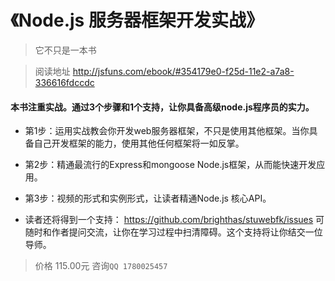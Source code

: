 《Node.js 服务器框架开发实战》
==============================

> 它不只是一本书

> 阅读地址 http://jsfuns.com/ebook/#354179e0-f25d-11e2-a7a8-336616fdccdc

#### 本书注重实战。通过3个步骤和1个支持，让你具备高级node.js程序员的实力。

+ 第1步：运用实战教会你开发web服务器框架，不只是使用其他框架。当你具备自己开发框架的能力，使用其他任何框架将一如反掌。

+ 第2步：精通最流行的Express和mongoose Node.js框架，从而能快速开发应用。

+ 第3步：视频的形式和实例形式，让读者精通Node.js 核心API。

+ 读者还将得到一个支持：
https://github.com/brighthas/stuwebfk/issues
可随时和作者提问交流，让你在学习过程中扫清障碍。这个支持将让你结交一位导师。

> 价格 115.00元  咨询`QQ 1780025457`
